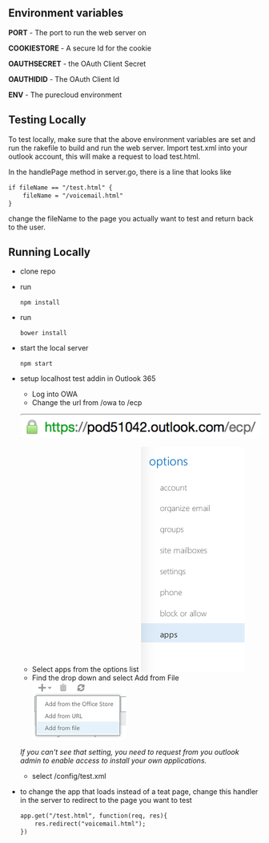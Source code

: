 
Environment variables
---------------------
**PORT** - The port to run the web server on

**COOKIESTORE** - A secure Id for the cookie

**OAUTHSECRET** - the OAuth Client Secret

**OAUTHIDID** - The OAuth Client Id

**ENV** - The purecloud environment

Testing Locally
---------------
To test locally, make sure that the above environment variables are set and run the rakefile to build and run the web server.  Import test.xml into your outlook account, this will make a request to load test.html.  

In the handlePage method in server.go, there is a line that looks like
```
if fileName == "/test.html" {
	fileName = "/voicemail.html"
}
```
change the fileName to the page you actually want to test and return back to the user.


Running Locally
---------------
* clone repo
* run
	```
	npm install
	```
* run
	```
	bower install
	```
* start the local server
	```
	npm start
	```
* setup localhost test addin in Outlook 365
  * Log into OWA
  * Change the url from /owa to /ecp

  ![](src/web/images/setup/ecpurl.png)

  * Select apps from the options list
  ![](src/web/images/setup/apps.png)
  * Find the drop down and select Add from File
  ![](src/web/images/setup/addfromfile.png)

  _If you can't see that setting, you need to request from you outlook admin to enable access to install your own applications._

  * select /config/test.xml


* to change the app that loads instead of a teat page, change this handler in the server to redirect to the page you want to test
  ```
  app.get("/test.html", function(req, res){
      res.redirect("voicemail.html");
  })
  ```
